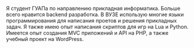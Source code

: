 Я студент ГУАПа по направлению прикладная информатика. 
Больше всего нравится backend разработка. 
В ВУЗЕ использую многие языки программирования для написания проетов и решения прикладных задач.
Я также имею опыт написания скриптов для игр на Lua и Python.
Имеется опыт создания MVC приложений и API на PHP, а также учебный проект на WordPress.
